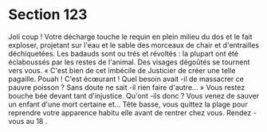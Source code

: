 # Section 123

Joli coup ! Votre décharge touche le requin en plein milieu du dos et le fait exploser,
projetant sur l'eau et le sable des morceaux de chair et d'entrailles déchiquetées. Les
badauds sont ou trés et révoltés : la plupart ont été éclaboussés par les restes de l'animal.
Des visages dégoûtés se tournent vers vous. « C'est bien de cet imbécile de Justicier de
créer une telle pagaille. Pouah ! C'est écœurant ! Quel besoin avait -il de massacrer ce
pauvre poisson ? Sans doute ne sait -il rien faire d'autre... » Vous restez bouche bée
devant tant d'injustice. Qu'ont -ils donc ? Vous venez de sauver un enfant d'une mort
certaine et... Tête basse, vous quittez la plage pour reprendre votre apparence habitu elle
avant de rentrer chez vous. Rendez -vous au  18 .